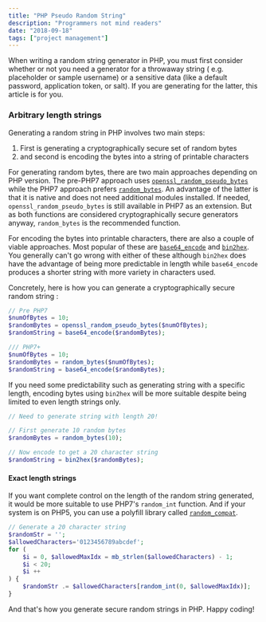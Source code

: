```yaml
---
title: "PHP Pseudo Random String"
description: "Programmers not mind readers"
date: "2018-09-18"
tags: ["project management"]
---
```


When writing a random string generator in PHP, you must first consider whether or not you need a generator for a throwaway string ( e.g. placeholder or sample username) or a sensitive data (like a default password, application token, or salt). If you are generating for the latter, this article is for you.

### Arbitrary length strings

Generating a random string in PHP involves two main steps:

1. First is generating a cryptographically secure set of random bytes
2. and second is encoding the bytes into a string of printable characters

For generating random bytes, there are two main approaches depending on PHP version. The pre-PHP7 approach uses [`openssl_random_pseudo_bytes`](http://php.net/manual/en/function.openssl-random-pseudo-bytes.php) while the PHP7 approach prefers [`random_bytes`](http://php.net/manual/en/function.random-bytes.php). An advantage of the latter is that it is native and does not need additional modules installed. If needed, `openssl_random_pseudo_bytes` is still available in PHP7 as an extension. But as both functions are considered cryptographically secure generators anyway, `random_bytes` is the recommended function.

For encoding the bytes into printable characters, there are also a couple of viable approaches. Most popular of these are [`base64_encode`](http://php.net/manual/en/function.base64-encode.php) and [`bin2hex`](http://php.net/manual/en/function.bin2hex.php). You generally can't go wrong with either of these although `bin2hex` does have the advantage of being more predictable in length while `base64_encode` produces a shorter string with more variety in characters used.

Concretely, here is how you can generate a cryptographically secure random string :

```php
// Pre PHP7
$numOfBytes = 10;
$randomBytes = openssl_random_pseudo_bytes($numOfBytes);
$randomString = base64_encode($randomBytes);

/// PHP7+
$numOfBytes = 10;
$randomBytes = random_bytes($numOfBytes);
$randomString = base64_encode($randomBytes);
```

If you need some predictability such as generating string with a specific length, encoding bytes using `bin2hex` will be more suitable despite being limited to even length strings only.

```php
// Need to generate string with length 20!

// First generate 10 random bytes
$randomBytes = random_bytes(10);

// Now encode to get a 20 character string
$randomString = bin2hex($randomBytes);
```

#### Exact length strings

If you want complete control on the length of the random string generated, it would be more suitable to use PHP7's `random_int` function. And if your system is on PHP5, you can use a polyfill library called [`random_compat`](https://github.com/paragonie/random_compat).

```php
// Generate a 20 character string
$randomStr = '';
$allowedCharacters='0123456789abcdef';
for (
    $i = 0, $allowedMaxIdx = mb_strlen($allowedCharacters) - 1;
    $i < 20;
    $i ++
) {
    $randomStr .= $allowedCharacters[random_int(0, $allowedMaxIdx)];
}
```

And that's how you generate secure random strings in PHP. Happy coding!
